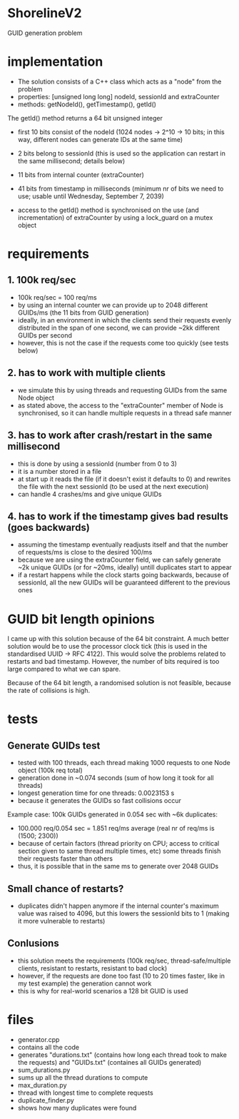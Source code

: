 # ShorelineV2
GUID generation problem

# implementation
- The solution consists of a C++ class which acts as a "node" from the problem
- properties: [unsigned long long] nodeId, sessionId and extraCounter
- methods: getNodeId(), getTimestamp(), getId() 

The getId() method returns a 64 bit unsigned integer
 - first 10 bits consist of the nodeId (1024 nodes -> 2^10 -> 10 bits; in this way, different nodes can generate IDs at the same time)
 - 2 bits belong to sessionId (this is used so the application can restart in the same millisecond; details below)
 - 11 bits from internal counter (extraCounter)
 - 41 bits from timestamp in milliseconds (minimum nr of bits we need to use; usable until Wednesday, September 7, 2039)
 
 - access to the getId() method is synchronised on the use (and incrementation) of extraCounter by using a lock_guard on a mutex object
 
 # requirements
 ## 1. 100k req/sec
  - 100k req/sec = 100 req/ms
  - by using an internal counter we can provide up to 2048 different GUIDs/ms (the 11 bits from GUID generation)
  - ideally, in an environment in which the clients send their requests evenly distributed in the span of one second, we can provide ~2kk different GUIDs per second
  - however, this is not the case if the requests come too quickly (see tests below)

## 2. has to work with multiple clients
 - we simulate this by using threads and requesting GUIDs from the same Node object
 - as stated above, the access to the "extraCounter" member of Node is synchronised, so it can handle multiple requests in a thread safe manner
 
## 3. has to work after crash/restart in the same millisecond
 - this is done by using a sessionId (number from 0 to 3)
 - it is a number stored in a file
 - at start up it reads the file (if it doesn't exist it defaults to 0) and rewrites the file with the next sessionId (to be used at the next execution)
 - can handle 4 crashes/ms and give unique GUIDs
 
 ## 4. has to work if the timestamp gives bad results (goes backwards)
  - assuming the timestamp eventually readjusts itself and that the number of requests/ms is close to the desired 100/ms
  - because we are using the extraCounter field, we can safely generate ~2k unique GUIDs (or for ~20ms, ideally) untill duplicates start to appear
  - if a restart happens while the clock starts going backwards, because of sessionId, all the new GUIDs will be guaranteed different to the previous ones
  
# GUID bit length opinions
I came up with this solution because of the 64 bit constraint. A much better solution would be to use the processor clock tick (this is used in the standardised UUID -> RFC 4122).
This would solve the problems related to restarts and bad timestamp. However, the number of bits required is too large compared to what we can spare.

Because of the 64 bit length, a randomised solution is not feasible, because the rate of collisions is high.

# tests
## Generate GUIDs test

- tested with 100 threads, each thread making 1000 requests to one Node object (100k req total)
- generation done in ~0.074 seconds (sum of how long it took for all threads)
- longest generation time for one threads: 0.0023153 s
- because it generates the GUIDs so fast collisions occur

Example case: 100k GUIDs generated in 0.054 sec with ~6k duplicates:
 - 100.000 req/0.054 sec = 1.851 req/ms average (real nr of req/ms is (1500; 2300))
 - because of certain factors (thread priority on CPU; access to critical section given to same thread multiple times, etc) some threads finish their requests faster than others
 - thus, it is possible that in the same ms to generate over 2048 GUIDs
 
 ## Small chance of restarts?
 - duplicates didn't happen anymore if the internal counter's maximum value was raised to 4096, but this lowers the sessionId bits to 1 (making it more vulnerable to restarts)
 
 ## Conlusions
 - this solution meets the requirements (100k req/sec, thread-safe/multiple clients, resistant to restarts, resistant to bad clock)
 - however, if the requests are done too fast (10 to 20 times faster, like in my test example) the generation cannot work
 - this is why for real-world scenarios a 128 bit GUID is used
 
# files
 - generator.cpp 
  - contains all the code
  - generates "durations.txt" (contains how long each thread took to make the requests) and "GUIDs.txt" (containes all GUIDs generated)
 - sum_durations.py
  - sums up all the thread durations to compute 
 - max_duration.py
  - thread with longest time to complete requests
 - duplicate_finder.py
  - shows how many duplicates were found
 
  
